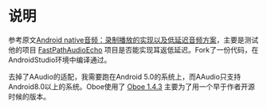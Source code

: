 # 说明

参考原文[Android native音频：录制播放的实现以及低延迟音频方案](https://blog.csdn.net/zuguorui/article/details/107897428)，主要是测试他的项目 [FastPathAudioEcho](https://github.com/zuguorui/FastPathAudioEcho) 项目是否能实现耳返低延迟。Fork了一份代码，在AndroidStudio环境中编译通过。

去掉了AAudio的适配，我需要跑在Android 5.0的系统上，而AAudio只支持Android8.0以上的系统。Oboe使用了 [Oboe 1.4.3](https://github.com/google/oboe/releases/tag/1.4.3) 主要为了用一个早于作者开源时候的版本。

